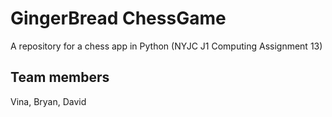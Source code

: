 # GingerBread ChessGame

A repository for a chess app in Python (NYJC J1 Computing Assignment 13)

## Team members

Vina, Bryan, David
